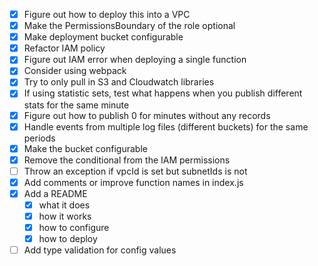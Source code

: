 - [x] Figure out how to deploy this into a VPC
- [x] Make the PermissionsBoundary of the role optional
- [x] Make deployment bucket configurable
- [x] Refactor IAM policy
- [x] Figure out IAM error when deploying a single function
- [x] Consider using webpack
- [x] Try to only pull in S3 and Cloudwatch libraries
- [x] If using statistic sets, test what happens when you publish different stats for the same minute
- [x] Figure out how to publish 0 for minutes without any records
- [x] Handle events from multiple log files (different buckets) for the same periods
- [x] Make the bucket configurable
- [x] Remove the conditional from the IAM permissions
- [ ] Throw an exception if vpcId is set but subnetIds is not
- [x] Add comments or improve function names in index.js
- [x] Add a README
  - [x] what it does
  - [x] how it works
  - [x] how to configure
  - [x] how to deploy
- [ ] Add type validation for config values
